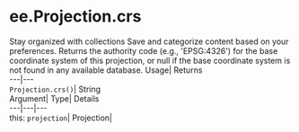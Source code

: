  
#  ee.Projection.crs 
Stay organized with collections  Save and categorize content based on your preferences. 
Returns the authority code (e.g., 'EPSG:4326') for the base coordinate system of this projection, or null if the base coordinate system is not found in any available database. Usage| Returns  
---|---  
`Projection.crs()`| String  
Argument| Type| Details  
---|---|---  
this: `projection`| Projection|   
